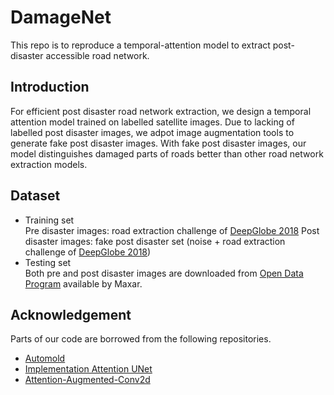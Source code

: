 # DamageNet
This repo is to reproduce a temporal-attention model to extract post-disaster accessible road network.

## Introduction
For efficient post disaster road network extraction, we design a temporal attention model trained on labelled satellite images. Due to lacking of labelled post disaster images, we adpot image augmentation tools to generate fake post disaster images. With fake post disaster images, our model distinguishes damaged parts of roads better than other road network extraction models.

## Dataset
- Training set<br>
  Pre disaster images: road extraction challenge of [DeepGlobe 2018](https://arxiv.org/pdf/1805.06561.pdf)
  Post disaster images: fake post disaster set (noise + road extraction challenge of [DeepGlobe 2018](https://arxiv.org/pdf/1805.06561.pdf))
- Testing set<br>
  Both pre and post disaster images are downloaded from [Open Data Program](https://www.maxar.com/open-data) available by Maxar.

## Acknowledgement
Parts of our code are borrowed from the following repositories.
- [Automold](https://github.com/UjjwalSaxena/Automold--Road-Augmentation-Library)
- [Implementation Attention UNet](https://github.com/LeeJunHyun/Image_Segmentation)
- [Attention-Augmented-Conv2d](https://github.com/leaderj1001/Attention-Augmented-Conv2d)
